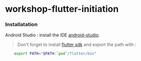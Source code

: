 # workshop-flutter-initiation
### Installatation
Android Studio :
install the IDE [android-studio](https://developer.android.com/studio#downloads).
> Don't forget to install [flutter sdk](https://docs.flutter.dev/get-started/install/macos) and export the path  with :

```bash
    export PATH="$PATH:`pwd`/flutter/bin"
```
